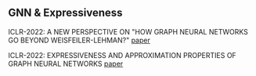 ## GNN & Expressiveness

ICLR-2022: A NEW PERSPECTIVE ON "HOW GRAPH NEURAL NETWORKS GO BEYOND WEISFEILER-LEHMAN?" [paper](https://github.com/RRRussell/Graph-Neural-Networks/blob/main/Expressiveness/papers/4320_a_new_perspective_on_how_graph.pdf)

ICLR-2022: EXPRESSIVENESS AND APPROXIMATION PROPERTIES OF GRAPH NEURAL NETWORKS [paper](https://github.com/RRRussell/Graph-Neural-Networks/blob/main/Expressiveness/papers/2877_expressiveness_and_approximati.pdf)
